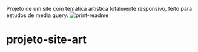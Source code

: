 Projeto de um site com temática artística totalmente responsivo, feito para estudos de media query.
![print-readme](https://user-images.githubusercontent.com/106101973/179067206-ad28ffb6-0568-48bf-9e37-2fa412824a5c.png)

# projeto-site-art
